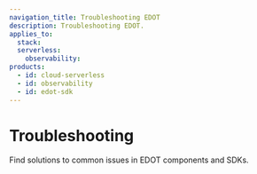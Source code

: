 ```yaml
---
navigation_title: Troubleshooting EDOT
description: Troubleshooting EDOT.
applies_to:
  stack:
  serverless:
    observability:
products:
  - id: cloud-serverless
  - id: observability
  - id: edot-sdk
---
```


# Troubleshooting

Find solutions to common issues in EDOT components and SDKs.
